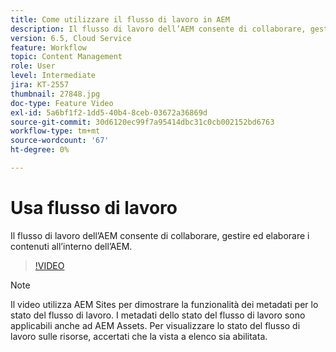 ```yaml
---
title: Come utilizzare il flusso di lavoro in AEM
description: Il flusso di lavoro dell’AEM consente di collaborare, gestire ed elaborare i contenuti all’interno dell’AEM.
version: 6.5, Cloud Service
feature: Workflow
topic: Content Management
role: User
level: Intermediate
jira: KT-2557
thumbnail: 27848.jpg
doc-type: Feature Video
exl-id: 5a6bf1f2-1dd5-40b4-8ceb-03672a36869d
source-git-commit: 30d6120ec99f7a95414dbc31c0cb002152bd6763
workflow-type: tm+mt
source-wordcount: '67'
ht-degree: 0%

---
```


# Usa flusso di lavoro

Il flusso di lavoro dell’AEM consente di collaborare, gestire ed elaborare i contenuti all’interno dell’AEM.

>[!VIDEO](https://video.tv.adobe.com/v/27848?quality=12&learn=on)

>[!NOTE]
>
> Il video utilizza AEM Sites per dimostrare la funzionalità dei metadati per lo stato del flusso di lavoro. I metadati dello stato del flusso di lavoro sono applicabili anche ad AEM Assets. Per visualizzare lo stato del flusso di lavoro sulle risorse, accertati che la vista a elenco sia abilitata.
